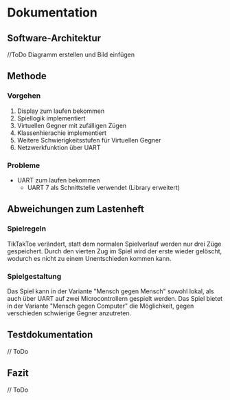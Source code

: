 # Dokumentation
## Software-Architektur
//ToDo Diagramm erstellen und Bild einfügen

## Methode
### Vorgehen
1. Display zum laufen bekommen
2. Spiellogik implementiert
3. Virtuellen Gegner mit zufälligen Zügen
4. Klassenhierachie implementiert
5. Weitere Schwierigkeitsstufen für Virtuellen Gegner
6. Netzwerkfunktion über UART

### Probleme
- UART zum laufen bekommen
	- UART 7 als Schnittstelle verwendet (Library erweitert)
## Abweichungen zum Lastenheft
### Spielregeln
TikTakToe verändert, statt dem normalen Spielverlauf werden nur drei Züge gespeichert. Durch den vierten Zug im Spiel wird der erste wieder gelöscht, wodurch es nicht zu einem Unentschieden kommen kann.

### Spielgestaltung
Das Spiel kann in der Variante "Mensch gegen Mensch" sowohl lokal, als auch über UART auf zwei Microcontrollern gespielt werden.
Das Spiel bietet in der Variante "Mensch gegen Computer" die Möglichkeit, gegen verschieden schwierige Gegner anzutreten.

## Testdokumentation
// ToDo


## Fazit
// ToDo
